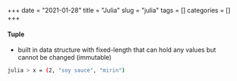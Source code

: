 +++ 
date = "2021-01-28"
title = "Julia"
slug = "julia"
tags = []
categories = []
+++

#### Tuple
- built in data structure with fixed-length that can hold any values but cannot be changed (immutable)

```sh
julia > x = (2, "soy sauce", "mirin")
```



